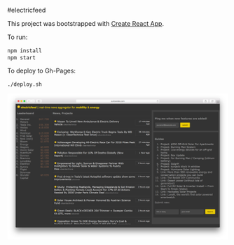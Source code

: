 #electricfeed

This project was bootstrapped with [Create React App](https://github.com/facebookincubator/create-react-app).


To run:
	
	npm install
	npm start

To deploy to Gh-Pages:

	./deploy.sh

![](./preview.png)